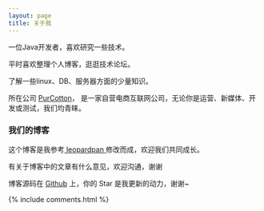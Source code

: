 ```yaml
---
layout: page
title: 关于我 
---
```


一位Java开发者，喜欢研究一些技术。
<p>
平时喜欢整理个人博客，逛逛技术论坛。
<p>
了解一些linux、DB、服务器方面的少量知识。

<p>

所在公司
<a target="_blank" href="http://www.purcotton.com/">PurCotton</a>，
是一家自营电商互联网公司，无论你是运营、新媒体、开发或测试，我们均青睐。
<p>

<p>

<h3> 我们的博客 </h3>  

<p>

这个博客是我参考<a target="_blank" href="http://baixin.io/"> leopardpan </a>修改而成，欢迎我们共同成长。

<p>

<p>

有关于博客中的文章有什么意见，欢迎沟通，谢谢 

<p> 

博客源码在 <a target="_blank" href='https://github.com/anTtutu/anttu.blog.github.io/'>Github</a> 上，你的 Star 是我更新的动力，谢谢~

{% include comments.html %}